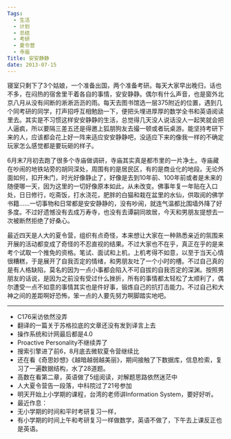 ```yaml
---
Tags:
  - 生活
  - 计划
  - 总结
  - 考研
  - 夏令营
  - 寺庙
Title: 安安静静
date: 2013-07-15
---
```


寝室只剩下了3个姑娘，一个准备出国，两个准备考研。每天大家早出晚归，话也不多，在闷热的宿舍里干着各自的事情，安安静静。偶尔有什么声音，也是窗外北京八月从没有间断的淅淅沥沥的雨。每天去图书馆选一层375附近的位置，遇到几个同考研的同学，打声招呼互相勉励一下，便把头埋进厚厚的数学全书和英语阅读里去。其实是不习惯这样安安静静的生活，总觉得几天没人说话没人一起笑就会把人逼疯，所以要隔三差五还是得邀上狐朋狗友去撮一顿或者玩桌游。能坚持考研下来的人，应该都会花上好一阵来适应安安静静吧，没适应下来的像我一样的不确定玩家怎么感觉都是要玩砸的样子。
<!--more-->
6月末7月初去跑了很多个寺庙做调研，寺庙其实真是都市里的一片净土。寺庙藏在吵闹的地铁站旁的胡同深处，周围有的是居民区，有的是商业化的地段。无论外面如何，扣开朱门，时光好像静止了，好像是去到10年前、100年前或者是未来的随便哪一天，因为这里的一切好像原本如此，从未改变。佛事年复一年贴在入口处，日日修行，吃斋饭，打水浇花，肥胖的白猫和栽在盆里的水仙，供取阅的佛学书籍……一切事物和日常都是安安静静的，没有吵闹，就连气温都比围墙外降了好多度。不过好遗憾没有去成万寿寺，也没有去谭嗣同故居，今天和男朋友提想去一次被断然拒绝了好桑心。

最近四天是人大的夏令营，组织有点奇怪，本来想让大家在一种熟悉亲近的氛围来开展的活动都变成了奇怪的不忍直视的结果。不过大家也不在乎，真正在乎的是来考个试取一个推免的资格。笔试、面试和上机，上机考得不如意，以至于当天心情很糟糕，于是展开了自我否定的情绪，和男朋友吐了一个小时的槽。不过自己真的是有人格缺陷，莫名的因为一点小事都会陷入不可自拔的自我否定的深渊。按照男朋友的话说，是因为之前没有受过什么挫折，所有的事情都太轻松了太顺利了，偶尔遭受一点不如意的事情其实也是件好事，锻炼自己的抗打击能力。不过自己和大神之间的差距啊好恐怖，笨一点的人要先努力啊脚踏实地吧。

--------------------------------------------------------------------------
* C176采访依然没弄
* 翻译的一篇关于苏格拉底的文章还没有发到译言上去
* 操作系统和计网最后都是4.0
* Proactive Personality不继续弄了
* 搜索引擎进了前6，8月底去微软夏令营继续比
* 还在看《奇思妙想》《越暗越弱越美丽》，期间接触了下数据库，信息检索，复习了一遍数据结构，水了28道题。
* 高数在看第二章，英语做了5组阅读，对解题思路依然迷茫中
* 人大夏令营告一段落，中科院过了21号参加
* 明天开始上小学期的课程，台湾的老师讲Information System，要好好听。
* 最近作息：
* 无小学期的时间和平时考研复习一样，
* 有小学期的时间上午和考研复习一样做数学，英语不做了，下午去上课反正也是英语。